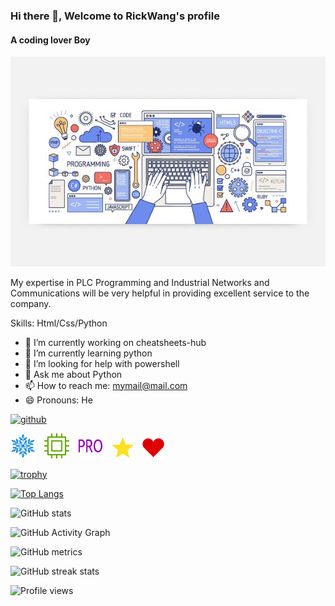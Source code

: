 ### Hi there 👋, Welcome to RickWang's profile
#### A coding lover Boy
![A coding lover Boy](./banner.jpg)

My expertise in PLC Programming and Industrial Networks and Communications will be very helpful in providing excellent service to the company.

Skills: Html/Css/Python

- 🔭 I’m currently working on cheatsheets-hub 
- 🌱 I’m currently learning python 
- 🤔 I’m looking for help with powershell 
- 💬 Ask me about Python 
- 📫 How to reach me: mymail@mail.com 
- 😄 Pronouns: He 


[<img src='https://cdn.jsdelivr.net/npm/simple-icons@3.0.1/icons/github.svg' alt='github' height='40'>](https://github.com/RickWang24968)  

<a href='https://archiveprogram.github.com/'><img src='https://raw.githubusercontent.com/acervenky/animated-github-badges/master/assets/acbadge.gif' width='40' height='40'></a> <a href='https://docs.github.com/en/developers'><img src='https://raw.githubusercontent.com/acervenky/animated-github-badges/master/assets/devbadge.gif' width='40' height='40'></a> <a href='https://github.com/pricing'><img src='https://raw.githubusercontent.com/acervenky/animated-github-badges/master/assets/pro.gif' width='40' height='40'></a> <a href='https://stars.github.com/'><img src='https://raw.githubusercontent.com/acervenky/animated-github-badges/master/assets/starbadge.gif' width='35' height='35'></a> <a href='https://docs.github.com/en/github/supporting-the-open-source-community-with-github-sponsors'><img src='https://raw.githubusercontent.com/acervenky/animated-github-badges/master/assets/sponsorbadge.gif' width='35' height='35'></a> 

[![trophy](https://github-profile-trophy.vercel.app/?username=RickWang24968)](https://github.com/ryo-ma/github-profile-trophy)

[![Top Langs](https://github-readme-stats.vercel.app/api/top-langs/?username=RickWang24968)](https://github.com/anuraghazra/github-readme-stats)

![GitHub stats](https://github-readme-stats.vercel.app/api?username=RickWang24968&show_icons=true)  

![GitHub Activity Graph](https://activity-graph.herokuapp.com/graph?username=RickWang24968)  

![GitHub metrics](https://metrics.lecoq.io/RickWang24968)  

![GitHub streak stats](https://github-readme-streak-stats.herokuapp.com/?user=RickWang24968)  

![Profile views](https://gpvc.arturio.dev/RickWang24968)  
